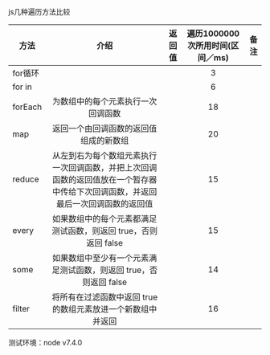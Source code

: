 js几种遍历方法比较

| 方法 | 介绍 | 返回值 | 遍历1000000次所用时间(区间／ms) |  备注 |
| ------------- |:-------------:| :-------------:| :-------------:| -----:|
| for循环 |  |  | 3 |  |
| for in|  |  | 6 |  |
| forEach | 为数组中的每个元素执行一次回调函数 |  | 18 |  |
| map| 返回一个由回调函数的返回值组成的新数组 |  | 20 |  |
| reduce | 从左到右为每个数组元素执行一次回调函数，并把上次回调函数的返回值放在一个暂存器中传给下次回调函数，并返回最后一次回调函数的返回值 | | 15 | |
| every | 如果数组中的每个元素都满足测试函数，则返回 true，否则返回 false |  | 15 |  |
| some | 如果数组中至少有一个元素满足测试函数，则返回 true，否则返回 false |  | 14 |  |
| filter | 将所有在过滤函数中返回 true 的数组元素放进一个新数组中并返回 |  | 16 |  |

测试环境：node v7.4.0
